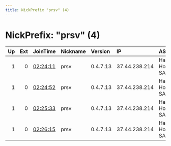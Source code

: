 ```yaml
---
title: NickPrefix "prsv" (4)
---
```


# NickPrefix: "prsv" (4)

|   Up |   Ext | JoinTime                                                                                              | Nickname   | Version   | IP            | AS                   | CC   |   ORp |   Dirp | OS    | Contact                            |   eFamMembers |
|-----:|------:|:------------------------------------------------------------------------------------------------------|:-----------|:----------|:--------------|:---------------------|:-----|------:|-------:|:------|:-----------------------------------|--------------:|
|    1 |     0 | [02:24:11](https://nusenu.github.io/OrNetStats/w/relay/6C3BAB50516C6AD416C6A1FBFDFF3F747B79680F.html) | prsv       | 0.4.7.13  | 37.44.238.214 | Harmony Hosting SARL | fr   |  9000 |      0 | Linux | email:admin prsv.ch url:https://pr |           100 |
|    1 |     0 | [02:24:52](https://nusenu.github.io/OrNetStats/w/relay/352D7CFE8F47DB2084D5B3A7A23115016445575A.html) | prsv       | 0.4.7.13  | 37.44.238.214 | Harmony Hosting SARL | fr   |  9100 |      0 | Linux | email:admin prsv.ch url:https://pr |           100 |
|    1 |     0 | [02:25:33](https://nusenu.github.io/OrNetStats/w/relay/6F434A55CCD9C0F086C0C3968070D3E6D8D38D1E.html) | prsv       | 0.4.7.13  | 37.44.238.214 | Harmony Hosting SARL | fr   |  9200 |      0 | Linux | email:admin prsv.ch url:https://pr |           100 |
|    1 |     0 | [02:26:15](https://nusenu.github.io/OrNetStats/w/relay/CFCA29A3496684E5C81B84D0AC28C978CFE81098.html) | prsv       | 0.4.7.13  | 37.44.238.214 | Harmony Hosting SARL | fr   |  9300 |      0 | Linux | email:admin prsv.ch url:https://pr |           100 |

